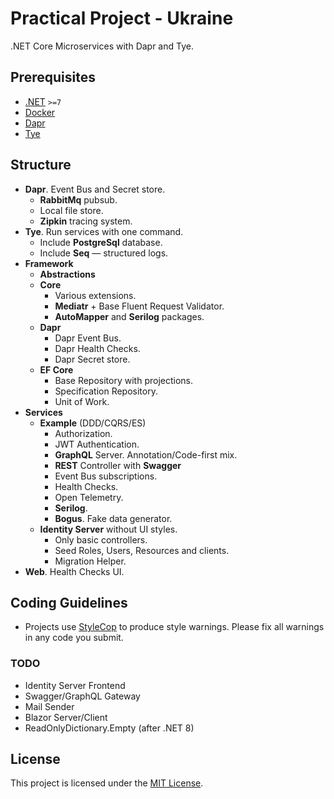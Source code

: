 # Practical Project - Ukraine
.NET Core Microservices with Dapr and Tye.

## Prerequisites

- [.NET](https://dotnet.microsoft.com/download) `>=7`
- [Docker](https://www.docker.com/get-started)
- [Dapr](https://docs.dapr.io/getting-started/)
- [Tye](https://github.com/dotnet/tye/blob/main/docs/getting_started.md)

## Structure
- **Dapr**. Event Bus and Secret store.
  - **RabbitMq** pubsub.
  - Local file store.
  - **Zipkin** tracing system.
- **Tye**. Run services with one command.
  - Include **PostgreSql** database.
  - Include **Seq** — structured logs.
- **Framework**
  - **Abstractions**
  - **Core**
    - Various extensions.
    - **Mediatr** + Base Fluent Request Validator.
    - **AutoMapper** and **Serilog** packages.
  - **Dapr**
    - Dapr Event Bus.
    - Dapr Health Checks.
    - Dapr Secret store.
  - **EF Core**
    - Base Repository with projections.
    - Specification Repository.
    - Unit of Work.
- **Services**
  - **Example** (DDD/CQRS/ES)
    - Authorization.
    - JWT Authentication.
    - **GraphQL** Server. Annotation/Code-first mix.
    - **REST** Controller with **Swagger**
    - Event Bus subscriptions.
    - Health Checks.
    - Open Telemetry.
    - **Serilog**.
    - **Bogus**. Fake data generator.
  - **Identity Server** without UI styles.
    - Only basic controllers.
    - Seed Roles, Users, Resources and clients.
    - Migration Helper.
- **Web**. Health Checks UI.

## Coding Guidelines
- Projects use [StyleCop](https://github.com/DotNetAnalyzers/StyleCopAnalyzers) to produce style warnings. Please fix all warnings in any code you submit.

### TODO
- Identity Server Frontend
- Swagger/GraphQL Gateway
- Mail Sender
- Blazor Server/Client
- ReadOnlyDictionary.Empty (after .NET 8)

## License

This project is licensed under the [MIT License](./LICENSE).
